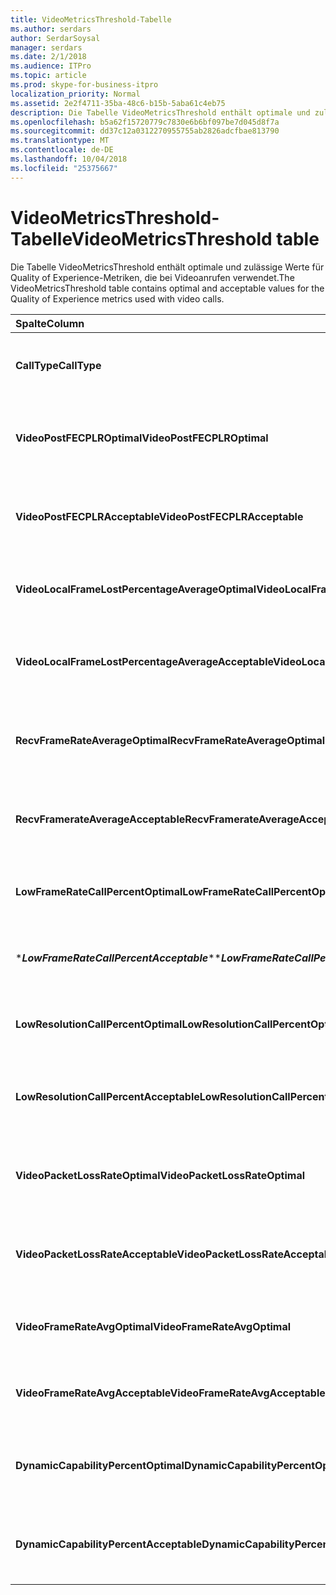 ```yaml
---
title: VideoMetricsThreshold-Tabelle
ms.author: serdars
author: SerdarSoysal
manager: serdars
ms.date: 2/1/2018
ms.audience: ITPro
ms.topic: article
ms.prod: skype-for-business-itpro
localization_priority: Normal
ms.assetid: 2e2f4711-35ba-48c6-b15b-5aba61c4eb75
description: Die Tabelle VideoMetricsThreshold enthält optimale und zulässige Werte für Quality of Experience-Metriken, die bei Videoanrufen verwendet.
ms.openlocfilehash: b5a62f15720779c7830e6b6bf097be7d045d8f7a
ms.sourcegitcommit: dd37c12a0312270955755ab2826adcfbae813790
ms.translationtype: MT
ms.contentlocale: de-DE
ms.lasthandoff: 10/04/2018
ms.locfileid: "25375667"
---
```

# <a name="videometricsthreshold-table"></a><span data-ttu-id="4c22c-103">VideoMetricsThreshold-Tabelle</span><span class="sxs-lookup"><span data-stu-id="4c22c-103">VideoMetricsThreshold table</span></span>
 
<span data-ttu-id="4c22c-104">Die Tabelle VideoMetricsThreshold enthält optimale und zulässige Werte für Quality of Experience-Metriken, die bei Videoanrufen verwendet.</span><span class="sxs-lookup"><span data-stu-id="4c22c-104">The VideoMetricsThreshold table contains optimal and acceptable values for the Quality of Experience metrics used with video calls.</span></span>
  

| <span data-ttu-id="4c22c-105">**Spalte**</span><span class="sxs-lookup"><span data-stu-id="4c22c-105">**Column**</span></span>                                               | <span data-ttu-id="4c22c-106">**Datentyp**</span><span class="sxs-lookup"><span data-stu-id="4c22c-106">**Data Type**</span></span>       | <span data-ttu-id="4c22c-107">**Schlüssel/Index**</span><span class="sxs-lookup"><span data-stu-id="4c22c-107">**Key/Index**</span></span>  | <span data-ttu-id="4c22c-108">**Details**</span><span class="sxs-lookup"><span data-stu-id="4c22c-108">**Details**</span></span>                          |
|:---------------------------------------------------------|:--------------------|:---------------|:-------------------------------------|
| <span data-ttu-id="4c22c-109">**CallType**</span><span class="sxs-lookup"><span data-stu-id="4c22c-109">**CallType**</span></span> <br/>                                       | <span data-ttu-id="4c22c-110">int</span><span class="sxs-lookup"><span data-stu-id="4c22c-110">int</span></span>  <br/>          | <span data-ttu-id="4c22c-111">Primary</span><span class="sxs-lookup"><span data-stu-id="4c22c-111">Primary</span></span>  <br/> | <span data-ttu-id="4c22c-112">Typ des getätigten Anrufs.</span><span class="sxs-lookup"><span data-stu-id="4c22c-112">Type of call that was placed.</span></span>  <br/> |
| <span data-ttu-id="4c22c-113">**VideoPostFECPLROptimal**</span><span class="sxs-lookup"><span data-stu-id="4c22c-113">**VideoPostFECPLROptimal**</span></span> <br/>                         | <span data-ttu-id="4c22c-114">decimal(5,2)</span><span class="sxs-lookup"><span data-stu-id="4c22c-114">decimal(5,2)</span></span>  <br/> |                | <span data-ttu-id="4c22c-115">Der Standardwert lautet 0,05.</span><span class="sxs-lookup"><span data-stu-id="4c22c-115">The default value is 0.05.</span></span>  <br/>    |
| <span data-ttu-id="4c22c-116">**VideoPostFECPLRAcceptable**</span><span class="sxs-lookup"><span data-stu-id="4c22c-116">**VideoPostFECPLRAcceptable**</span></span> <br/>                      | <span data-ttu-id="4c22c-117">decimal(5,2)</span><span class="sxs-lookup"><span data-stu-id="4c22c-117">decimal(5,2)</span></span>  <br/> |                | <span data-ttu-id="4c22c-118">Der Standardwert lautet 0,10.</span><span class="sxs-lookup"><span data-stu-id="4c22c-118">The default value is 0.10.</span></span>  <br/>    |
| <span data-ttu-id="4c22c-119">**VideoLocalFrameLostPercentageAverageOptimal**</span><span class="sxs-lookup"><span data-stu-id="4c22c-119">**VideoLocalFrameLostPercentageAverageOptimal**</span></span> <br/>    | <span data-ttu-id="4c22c-120">decimal(5,2)</span><span class="sxs-lookup"><span data-stu-id="4c22c-120">decimal(5,2)</span></span>  <br/> |                | <span data-ttu-id="4c22c-121">Der Standardwert lautet 5,0.</span><span class="sxs-lookup"><span data-stu-id="4c22c-121">The default value is 5.0.</span></span>  <br/>     |
| <span data-ttu-id="4c22c-122">**VideoLocalFrameLostPercentageAverageAcceptable**</span><span class="sxs-lookup"><span data-stu-id="4c22c-122">**VideoLocalFrameLostPercentageAverageAcceptable**</span></span> <br/> | <span data-ttu-id="4c22c-123">decimal(5,2)</span><span class="sxs-lookup"><span data-stu-id="4c22c-123">decimal(5,2)</span></span>  <br/> |                | <span data-ttu-id="4c22c-124">Der Standardwert lautet 10,0.</span><span class="sxs-lookup"><span data-stu-id="4c22c-124">The default value is 10.0.</span></span>  <br/>    |
| <span data-ttu-id="4c22c-125">**RecvFrameRateAverageOptimal**</span><span class="sxs-lookup"><span data-stu-id="4c22c-125">**RecvFrameRateAverageOptimal**</span></span> <br/>                    | <span data-ttu-id="4c22c-126">decimal(9,4)</span><span class="sxs-lookup"><span data-stu-id="4c22c-126">decimal(9,4)</span></span>  <br/> |                | <span data-ttu-id="4c22c-127">Der Standardwert lautet 12,0000.</span><span class="sxs-lookup"><span data-stu-id="4c22c-127">The default value is 12.0000.</span></span>  <br/> |
| <span data-ttu-id="4c22c-128">**RecvFramerateAverageAcceptable**</span><span class="sxs-lookup"><span data-stu-id="4c22c-128">**RecvFramerateAverageAcceptable**</span></span> <br/>                 | <span data-ttu-id="4c22c-129">decimal(9,4)</span><span class="sxs-lookup"><span data-stu-id="4c22c-129">decimal(9,4)</span></span>  <br/> |                | <span data-ttu-id="4c22c-130">Der Standardwert lautet 7,0000.</span><span class="sxs-lookup"><span data-stu-id="4c22c-130">The default value is 7.0000.</span></span>  <br/>  |
| <span data-ttu-id="4c22c-131">**LowFrameRateCallPercentOptimal**</span><span class="sxs-lookup"><span data-stu-id="4c22c-131">**LowFrameRateCallPercentOptimal**</span></span> <br/>                 | <span data-ttu-id="4c22c-132">decimal(5,2)</span><span class="sxs-lookup"><span data-stu-id="4c22c-132">decimal(5,2)</span></span>  <br/> |                | <span data-ttu-id="4c22c-133">Der Standardwert lautet 5,0.</span><span class="sxs-lookup"><span data-stu-id="4c22c-133">The default value is 5.0.</span></span>  <br/>     |
| <span data-ttu-id="4c22c-134">\****LowFrameRateCallPercentAcceptable***\*</span><span class="sxs-lookup"><span data-stu-id="4c22c-134">\****LowFrameRateCallPercentAcceptable***\*</span></span> <br/>        | <span data-ttu-id="4c22c-135">decimal(5,2)</span><span class="sxs-lookup"><span data-stu-id="4c22c-135">decimal(5,2)</span></span>  <br/> |                | <span data-ttu-id="4c22c-136">Der Standardwert lautet 10,0 /</span><span class="sxs-lookup"><span data-stu-id="4c22c-136">The default value is 10.0/</span></span>  <br/>    |
| <span data-ttu-id="4c22c-137">**LowResolutionCallPercentOptimal**</span><span class="sxs-lookup"><span data-stu-id="4c22c-137">**LowResolutionCallPercentOptimal**</span></span> <br/>                | <span data-ttu-id="4c22c-138">decimal(5,2)</span><span class="sxs-lookup"><span data-stu-id="4c22c-138">decimal(5,2)</span></span>  <br/> |                | <span data-ttu-id="4c22c-139">Der Standardwert lautet 5,0.</span><span class="sxs-lookup"><span data-stu-id="4c22c-139">The default value is 5.0.</span></span>  <br/>     |
| <span data-ttu-id="4c22c-140">**LowResolutionCallPercentAcceptable**</span><span class="sxs-lookup"><span data-stu-id="4c22c-140">**LowResolutionCallPercentAcceptable**</span></span> <br/>             | <span data-ttu-id="4c22c-141">decimal(5,2)</span><span class="sxs-lookup"><span data-stu-id="4c22c-141">decimal(5,2)</span></span>  <br/> |                | <span data-ttu-id="4c22c-142">Der Standardwert lautet 10,0.</span><span class="sxs-lookup"><span data-stu-id="4c22c-142">The default value is 10.0.</span></span>  <br/>    |
| <span data-ttu-id="4c22c-143">**VideoPacketLossRateOptimal**</span><span class="sxs-lookup"><span data-stu-id="4c22c-143">**VideoPacketLossRateOptimal**</span></span> <br/>                     | <span data-ttu-id="4c22c-144">foat</span><span class="sxs-lookup"><span data-stu-id="4c22c-144">foat</span></span>  <br/>         |                | <span data-ttu-id="4c22c-145">Der Standardwert lautet 0,05.</span><span class="sxs-lookup"><span data-stu-id="4c22c-145">The default value is 0.05.</span></span>  <br/>    |
| <span data-ttu-id="4c22c-146">**VideoPacketLossRateAcceptable**</span><span class="sxs-lookup"><span data-stu-id="4c22c-146">**VideoPacketLossRateAcceptable**</span></span> <br/>                  | <span data-ttu-id="4c22c-147">float</span><span class="sxs-lookup"><span data-stu-id="4c22c-147">float</span></span>  <br/>        |                | <span data-ttu-id="4c22c-148">Der Standardwert lautet 0,10.</span><span class="sxs-lookup"><span data-stu-id="4c22c-148">The default value is 0.10.</span></span>  <br/>    |
| <span data-ttu-id="4c22c-149">**VideoFrameRateAvgOptimal**</span><span class="sxs-lookup"><span data-stu-id="4c22c-149">**VideoFrameRateAvgOptimal**</span></span> <br/>                       | <span data-ttu-id="4c22c-150">float</span><span class="sxs-lookup"><span data-stu-id="4c22c-150">float</span></span>  <br/>        |                | <span data-ttu-id="4c22c-151">Der Standardwert lautet 12.</span><span class="sxs-lookup"><span data-stu-id="4c22c-151">The default value is 12.</span></span>  <br/>      |
| <span data-ttu-id="4c22c-152">**VideoFrameRateAvgAcceptable**</span><span class="sxs-lookup"><span data-stu-id="4c22c-152">**VideoFrameRateAvgAcceptable**</span></span> <br/>                    | <span data-ttu-id="4c22c-153">float</span><span class="sxs-lookup"><span data-stu-id="4c22c-153">float</span></span>  <br/>        |                | <span data-ttu-id="4c22c-154">Der Standardwert ist 7.</span><span class="sxs-lookup"><span data-stu-id="4c22c-154">The default value is 7.</span></span>  <br/>       |
| <span data-ttu-id="4c22c-155">**DynamicCapabilityPercentOptimal**</span><span class="sxs-lookup"><span data-stu-id="4c22c-155">**DynamicCapabilityPercentOptimal**</span></span> <br/>                | <span data-ttu-id="4c22c-156">decimal(5,2)</span><span class="sxs-lookup"><span data-stu-id="4c22c-156">decimal(5,2)</span></span>  <br/> |                | <span data-ttu-id="4c22c-157">Der Standardwert lautet 5,00.</span><span class="sxs-lookup"><span data-stu-id="4c22c-157">The default value is 5.00.</span></span>  <br/>    |
| <span data-ttu-id="4c22c-158">**DynamicCapabilityPercentAcceptable**</span><span class="sxs-lookup"><span data-stu-id="4c22c-158">**DynamicCapabilityPercentAcceptable**</span></span> <br/>             | <span data-ttu-id="4c22c-159">decimal(5,2)</span><span class="sxs-lookup"><span data-stu-id="4c22c-159">decimal(5,2)</span></span>  <br/> |                | <span data-ttu-id="4c22c-160">Der Standardwert lautet 10,00.</span><span class="sxs-lookup"><span data-stu-id="4c22c-160">The default value is 10.00.</span></span>  <br/>   |

